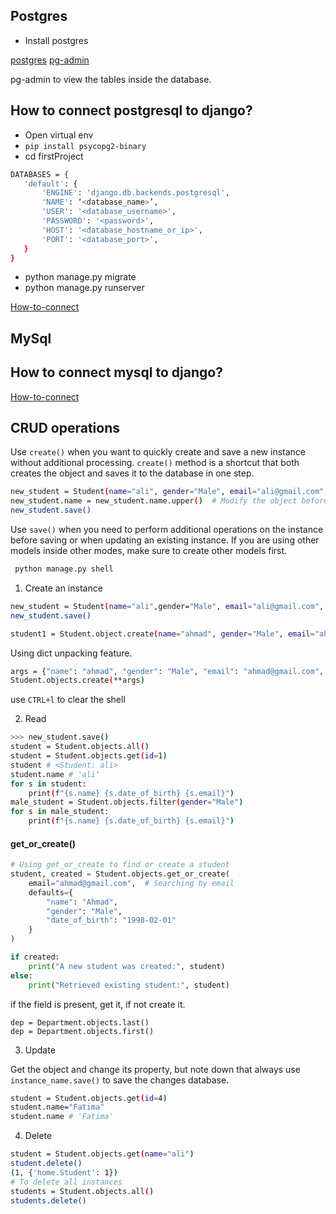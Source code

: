 ## Postgres

- Install postgres

[postgres](https://www.postgresql.org/download/)
[pg-admin](https://www.postgresql.org/ftp/pgadmin/pgadmin4/v8.11/macos/)

pg-admin to view the tables inside the database.

## How to connect postgresql to django?

- Open virtual env
- `pip install psycopg2-binary`
- cd firstProject

```sh
DATABASES = {
   'default': {
       'ENGINE': 'django.db.backends.postgresql',
       'NAME': ‘<database_name>’,
       'USER': '<database_username>',
       'PASSWORD': '<password>',
       'HOST': '<database_hostname_or_ip>',
       'PORT': '<database_port>',
   }
}
```

- python manage.py migrate
- python manage.py runserver

[How-to-connect](https://www.geeksforgeeks.org/how-to-use-postgresql-database-in-django/)

## MySql

## How to connect mysql to django?

[How-to-connect](https://www.geeksforgeeks.org/how-to-integrate-mysql-database-with-django/)

## CRUD operations

Use `create()` when you want to quickly create and save a new instance without additional processing.
`create()` method is a shortcut that both creates the object and saves it to the database in one step.

```sh
new_student = Student(name="ali", gender="Male", email="ali@gmail.com", date_of_birth="1998-02-01")
new_student.name = new_student.name.upper()  # Modify the object before saving
new_student.save()
```

Use `save()` when you need to perform additional operations on the instance before saving or when updating an existing instance.
If you are using other models inside other modes, make sure to create other models first.

```sh
 python manage.py shell
```

1. Create an instance

```sh
new_student = Student(name="ali",gender="Male", email="ali@gmail.com", date_of_birth="1998-02-01")
new_student.save()
```

```sh
student1 = Student.object.create(name="ahmad", gender="Male", email="ahmad@gmail.com" ,date_of_birth="1998-02-01")
```

Using dict unpacking feature.

```sh
args = {"name": "ahmad", "gender": "Male", "email": "ahmad@gmail.com", "date_of_birth": "1998-02-01"}
Student.objects.create(**args)

```

use `CTRL+l` to clear the shell

2. Read

```sh
>>> new_student.save()
student = Student.objects.all()
student = Student.objects.get(id=1)
student # <Student: ali>
student.name # 'ali'
for s in student:
    print(f"{s.name} {s.date_of_birth} {s.email}")
male_student = Student.objects.filter(gender="Male")
for s in male_student:
    print(f"{s.name} {s.date_of_birth} {s.email}")

```

#### get_or_create()

```py
# Using get_or_create to find or create a student
student, created = Student.objects.get_or_create(
    email="ahmad@gmail.com",  # Searching by email
    defaults={
        "name": "Ahmad",
        "gender": "Male",
        "date_of_birth": "1998-02-01"
    }
)

if created:
    print("A new student was created:", student)
else:
    print("Retrieved existing student:", student)

```

if the field is present, get it, if not create it.

```shell
dep = Department.objects.last()
dep = Department.objects.first()
```

3. Update

Get the object and change its property, but note down that always use `instance_name.save()` to save the changes database.

```sh
student = Student.objects.get(id=4)
student.name="Fatima"
student.name # 'Fatima'
```

4. Delete

```sh
student = Student.objects.get(name="ali")
student.delete()
(1, {'home.Student': 1})
# To delete all instances
students = Student.objects.all()
students.delete()
```
